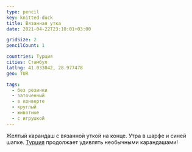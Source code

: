 ```yaml
---
type: pencil
key: knitted-duck
title: Вязанная утка
date: 2021-04-22T23:10:01+03:00

gridSize: 2
pencilCount: 1

countries: Турция
cities: Стамбул
latlng: 41.033042, 28.977478
geo: TUR

tags:
  - без резинки
  - заточенный
  - в конверте
  - круглый
  - животные
  - с игрушкой
---
```


Желтый карандаш с вязанной уткой на конце. Утра в шарфе и синей шапке. [Турция](?country=TUR) продолжает удивлять необычными карандашами!
